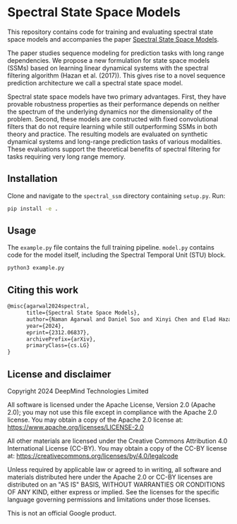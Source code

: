 # Spectral State Space Models

This repository contains code for training and evaluating spectral state space
models and accompanies the paper [Spectral State Space
Models](https://arxiv.org/abs/2312.06837).

The paper studies sequence modeling for prediction tasks with long range
dependencies. We propose a new formulation for state space models (SSMs) based
on learning linear dynamical systems with the spectral filtering algorithm
(Hazan et al. (2017)). This gives rise to a novel sequence prediction
architecture we call a spectral state space model.

Spectral state space models have two primary advantages. First, they have
provable robustness properties as their performance depends on neither the
spectrum of the underlying dynamics nor the dimensionality of the problem.
Second, these models are constructed with fixed convolutional filters that do
not require learning while still outperforming SSMs in both theory and practice.
The resulting models are evaluated on synthetic dynamical systems and long-range
prediction tasks of various modalities. These evaluations support the
theoretical benefits of spectral filtering for tasks requiring very long range
memory.

## Installation

Clone and navigate to the `spectral_ssm` directory containing `setup.py`. Run:

```bash
pip install -e .
```

## Usage

The `example.py` file contains the full training pipeline. `model.py` contains
code for the model itself, including the Spectral Temporal Unit (STU) block.

```bash
python3 example.py
```

## Citing this work

```latex
@misc{agarwal2024spectral,
      title={Spectral State Space Models},
      author={Naman Agarwal and Daniel Suo and Xinyi Chen and Elad Hazan},
      year={2024},
      eprint={2312.06837},
      archivePrefix={arXiv},
      primaryClass={cs.LG}
}
```

## License and disclaimer

Copyright 2024 DeepMind Technologies Limited

All software is licensed under the Apache License, Version 2.0 (Apache 2.0);
you may not use this file except in compliance with the Apache 2.0 license.
You may obtain a copy of the Apache 2.0 license at:
https://www.apache.org/licenses/LICENSE-2.0

All other materials are licensed under the Creative Commons Attribution 4.0
International License (CC-BY). You may obtain a copy of the CC-BY license at:
https://creativecommons.org/licenses/by/4.0/legalcode

Unless required by applicable law or agreed to in writing, all software and
materials distributed here under the Apache 2.0 or CC-BY licenses are
distributed on an "AS IS" BASIS, WITHOUT WARRANTIES OR CONDITIONS OF ANY KIND,
either express or implied. See the licenses for the specific language governing
permissions and limitations under those licenses.

This is not an official Google product.

